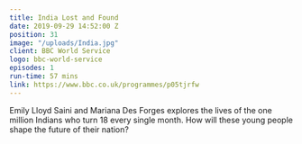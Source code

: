 ```yaml
---
title: India Lost and Found
date: 2019-09-29 14:52:00 Z
position: 31
image: "/uploads/India.jpg"
client: BBC World Service
logo: bbc-world-service
episodes: 1
run-time: 57 mins
link: https://www.bbc.co.uk/programmes/p05tjrfw
---
```


Emily Lloyd Saini and Mariana Des Forges explores the lives of the one million Indians who turn 18 every single month. How will these young people shape the future of their nation?